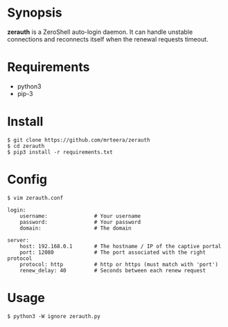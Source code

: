 # Synopsis

**zerauth** is a ZeroShell auto-login daemon. It can handle unstable
connections and reconnects itself when the renewal requests timeout.

# Requirements

* python3
* pip-3

# Install

    $ git clone https://github.com/mrteera/zerauth
    $ cd zerauth
    $ pip3 install -r requirements.txt

# Config

    $ vim zerauth.conf

    login:
        username:               # Your username
        password:               # Your password
        domain:                 # The domain 

    server:
        host: 192.168.0.1       # The hostname / IP of the captive portal
        port: 12080             # The port associated with the right protocol
        protocol: http          # http or https (must match with 'port')
        renew_delay: 40         # Seconds between each renew request
        
# Usage

    $ python3 -W ignore zerauth.py
